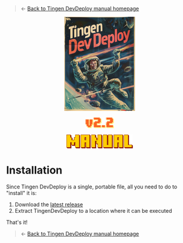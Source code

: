 <!-- u250611 -->

> &larr; [Back to Tingen DevDeploy manual homepage](README.md)

<div align="center">

  ![logo](https://github.com/spectrum-health-systems/tingen-dev-deploy/blob/main/.github/image/logo/tngndvdp-194x254.png)

  ![Version 2.2](https://github.com/APrettyCoolProgram/aprettycoolprogram/blob/main/profile/pub/verel/v/v2.2.png)

  ![Manual](https://github.com/APrettyCoolProgram/aprettycoolprogram/blob/main/profile/pub/other/manual.png)

</div>

# Installation

Since Tingen DevDeploy is a single, portable file, all you need to do to "install" it is:

1. Download the [latest release](https://github.com/spectrum-health-systems/tingen-dev-deploy/releases)
2. Extract TingenDevDeploy to a location where it can be executed

That's it!

> &larr; [Back to Tingen DevDeploy manual homepage](README.md)
